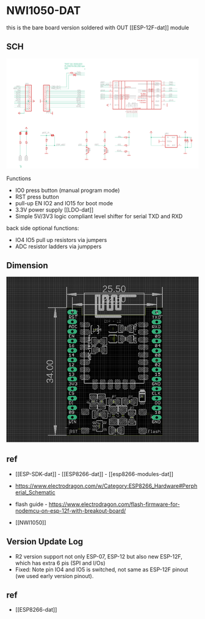 
# NWI1050-DAT

this is the bare board version soldered with OUT [[ESP-12F-dat]] module 


## SCH

![](49-45-17-28-06-2023.png)

Functions 

- IO0 press button (manual program mode) 
- RST press button 
- pull-up EN IO2 and IO15 for boot mode
- 3.3V power supply [[LDO-dat]] 
- Simple 5V/3V3 logic compliant level shifter for serial TXD and RXD


back side optional functions:
- IO4 IO5 pull up resistors via jumpers 
- ADC resistor ladders via jumppers 


## Dimension 

![](52-48-17-28-06-2023.png)


## ref 

- [[ESP-SDK-dat]] - [[ESP8266-dat]] - [[esp8266-modules-dat]]
- https://www.electrodragon.com/w/Category:ESP8266_Hardware#Perpherial_Schematic
- flash guide - https://www.electrodragon.com/flash-firmware-for-nodemcu-on-esp-12f-with-breakout-board/

- [[NWI1050]]


## Version Update Log 

- R2 version support not only ESP-07, ESP-12 but also new ESP-12F, which has extra 6 pis (SPI and I/Os)
- Fixed: Note pin IO4 and IO5 is switched, not same as ESP-12F pinout (we used early version pinout).



## ref 

- [[ESP8266-dat]]